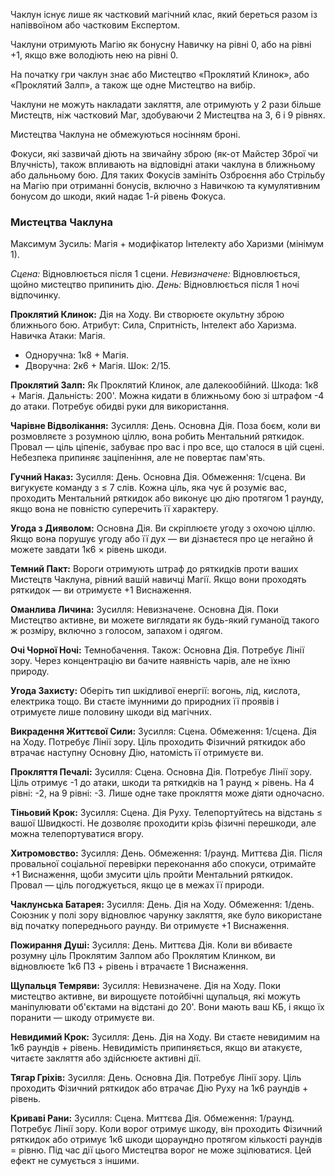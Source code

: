 Чаклун існує лише як частковий магічний клас, який береться разом із напіввоїном або частковим Експертом.

Чаклуни отримують Магію як бонусну Навичку на рівні 0, або на рівні +1, якщо вже володіють нею на рівні 0.

На початку гри чаклун знає або Мистецтво «Проклятий Клинок», або «Проклятий Залп», а також ще одне Мистецтво на вибір.

Чаклуни не можуть накладати закляття, але отримують у 2 рази більше Мистецтв, ніж частковий Маг, здобуваючи 2 Мистецтва на 3, 6 і 9 рівнях.

Мистецтва Чаклуна не обмежуються носінням броні.

Фокуси, які зазвичай діють на звичайну зброю (як-от Майстер Зброї чи Влучність), також впливають на відповідні атаки чаклуна в ближньому або дальньому бою. Для таких Фокусів замініть Озброєння або Стрільбу на Магію при отриманні бонусів, включно з Навичкою та кумулятивним бонусом до шкоди, який надає 1-й рівень Фокуса.

### Мистецтва Чаклуна

Максимум Зусиль: Магія + модифікатор Інтелекту або Харизми (мінімум 1).

*Сцена:* Відновлюється після 1 сцени.
*Невизначене:* Відновлюється, щойно мистецтво припинить дію.
*День:* Відновлюється після 1 ночі відпочинку.

**Проклятий Клинок:**
Дія на Ходу.
Ви створюєте окультну зброю ближнього бою. Атрибут: Сила, Спритність, Інтелект або Харизма. Навичка Атаки: Магія.
- Одноручна: 1к8 + Магія.
- Дворучна: 2к6 + Магія.
Шок: 2/15.

**Проклятий Залп:**
Як Проклятий Клинок, але далекообійний. Шкода: 1к8 + Магія. Дальність: 200'. Можна кидати в ближньому бою зі штрафом -4 до атаки. Потребує обидві руки для використання.

**Чарівне Відволікання:**
Зусилля: День.
Основна Дія.
Поза боєм, коли ви розмовляєте з розумною ціллю, вона робить Ментальний ряткидок. Провал — ціль ціпеніє, забуває про вас і про все, що сталося в цій сцені. Небезпека припиняє заціпеніння, але не повертає пам'ять.

**Гучний Наказ:**
Зусилля: День.
Основна Дія.
Обмеження: 1/сцена.
Ви вигукуєте команду з ≤ 7 слів. Кожна ціль, яка чує й розуміє вас, проходить Ментальний ряткидок або виконує цю дію протягом 1 раунду, якщо вона не повністю суперечить її характеру.

**Угода з Дияволом:**
Основна Дія.
Ви скріплюєте угоду з охочою ціллю. Якщо вона порушує угоду або її дух — ви дізнаєтеся про це негайно й можете завдати 1к6 × рівень шкоди.

**Темний Пакт:**
Вороги отримують штраф до ряткидків проти ваших Мистецтв Чаклуна, рівний вашій навичці Магії. Якщо вони проходять ряткидок — ви отримуєте +1 Виснаження.

**Оманлива Личина:**
Зусилля: Невизначене.
Основна Дія.
Поки Мистецтво активне, ви можете виглядати як будь-який гуманоїд такого ж розміру, включно з голосом, запахом і одягом.

**Очі Чорної Ночі:**
Темнобачення.
Також: Основна Дія. Потребує Лінії зору. Через концентрацію ви бачите наявність чарів, але не їхню природу.

**Угода Захисту:**
Оберіть тип шкідливої енергії: вогонь, лід, кислота, електрика тощо. Ви стаєте імунними до природних її проявів і отримуєте лише половину шкоди від магічних.

**Викрадення Життєвої Сили:**
Зусилля: Сцена.
Обмеження: 1/сцена.
Дія на Ходу.
Потребує Лінії зору.
Ціль проходить Фізичний ряткидок або втрачає наступну Основну Дію, натомість її отримуєте ви.

**Прокляття Печалі:**
Зусилля: Сцена.
Основна Дія.
Потребує Лінії зору.
Ціль отримує -1 до атаки, шкоди та ряткидків на 1 раунд × рівень. На 4 рівні: -2, на 9 рівні: -3. Лише одне таке прокляття може діяти одночасно.

**Тіньовий Крок:**
Зусилля: Сцена.
Дія Руху.
Телепортуйтесь на відстань ≤ вашої Швидкості. Не дозволяє проходити крізь фізичні перешкоди, але можна телепортуватися вгору.

**Хитромовство:**
Зусилля: День.
Обмеження: 1/раунд.
Миттєва Дія.
Після провальної соціальної перевірки переконання або спокуси, отримайте +1 Виснаження, щоби змусити ціль пройти Ментальний ряткидок. Провал — ціль погоджується, якщо це в межах її природи.

**Чаклунська Батарея:**
Зусилля: День.
Дія на Ходу.
Обмеження: 1/день.
Союзник у полі зору відновлює чарунку закляття, яке було використане від початку попереднього раунду. Ви отримуєте +1 Виснаження.

**Пожирання Душі:**
Зусилля: День.
Миттєва Дія.
Коли ви вбиваєте розумну ціль Проклятим Залпом або Проклятим Клинком, ви відновлюєте 1к6 ПЗ + рівень і втрачаєте 1 Виснаження.

**Щупальця Темряви:**
Зусилля: Невизначене.
Дія на Ходу.
Поки мистецтво активне, ви вирощуєте потойбічні щупальця, які можуть маніпулювати об'єктами на відстані до 20'. Вони мають ваш КБ, і якщо їх поранити — шкоду отримуєте ви.

**Невидимий Крок:**
Зусилля: День.
Дія на Ходу.
Ви стаєте невидимим на 1к6 раундів + рівень. Невидимість припиняється, якщо ви атакуєте, читаєте закляття або здійснюєте активні дії.

**Тягар Гріхів:**
Зусилля: День.
Основна Дія.
Потребує Лінії зору.
Ціль проходить Фізичний ряткидок або втрачає Дію Руху на 1к6 раундів + рівень.

**Криваві Рани:**
Зусилля: Сцена.
Миттєва Дія.
Обмеження: 1/раунд.
Потребує Лінії зору.
Коли ворог отримує шкоду, він проходить Фізичний ряткидок або отримує 1к6 шкоди щораундно протягом кількості раундів = рівню. Під час дії цього Мистецтва ворог не може зцілюватися. Цей ефект не сумується з іншими.